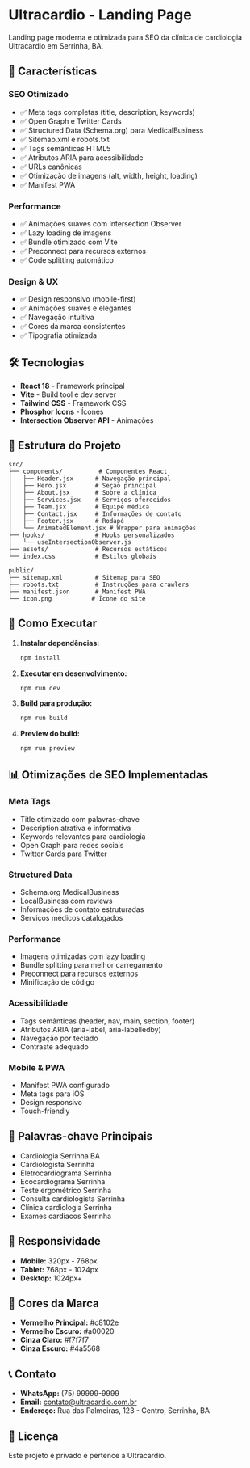 # Ultracardio - Landing Page

Landing page moderna e otimizada para SEO da clínica de cardiologia Ultracardio em Serrinha, BA.

## 🚀 Características

### **SEO Otimizado**

- ✅ Meta tags completas (title, description, keywords)
- ✅ Open Graph e Twitter Cards
- ✅ Structured Data (Schema.org) para MedicalBusiness
- ✅ Sitemap.xml e robots.txt
- ✅ Tags semânticas HTML5
- ✅ Atributos ARIA para acessibilidade
- ✅ URLs canônicas
- ✅ Otimização de imagens (alt, width, height, loading)
- ✅ Manifest PWA

### **Performance**

- ✅ Animações suaves com Intersection Observer
- ✅ Lazy loading de imagens
- ✅ Bundle otimizado com Vite
- ✅ Preconnect para recursos externos
- ✅ Code splitting automático

### **Design & UX**

- ✅ Design responsivo (mobile-first)
- ✅ Animações suaves e elegantes
- ✅ Navegação intuitiva
- ✅ Cores da marca consistentes
- ✅ Tipografia otimizada

## 🛠️ Tecnologias

- **React 18** - Framework principal
- **Vite** - Build tool e dev server
- **Tailwind CSS** - Framework CSS
- **Phosphor Icons** - Ícones
- **Intersection Observer API** - Animações

## 📁 Estrutura do Projeto

```
src/
├── components/          # Componentes React
│   ├── Header.jsx      # Navegação principal
│   ├── Hero.jsx        # Seção principal
│   ├── About.jsx       # Sobre a clínica
│   ├── Services.jsx    # Serviços oferecidos
│   ├── Team.jsx        # Equipe médica
│   ├── Contact.jsx     # Informações de contato
│   ├── Footer.jsx      # Rodapé
│   └── AnimatedElement.jsx # Wrapper para animações
├── hooks/              # Hooks personalizados
│   └── useIntersectionObserver.js
├── assets/             # Recursos estáticos
└── index.css           # Estilos globais

public/
├── sitemap.xml         # Sitemap para SEO
├── robots.txt          # Instruções para crawlers
├── manifest.json       # Manifest PWA
└── icon.png           # Ícone do site
```

## 🚀 Como Executar

1. **Instalar dependências:**

   ```bash
   npm install
   ```

2. **Executar em desenvolvimento:**

   ```bash
   npm run dev
   ```

3. **Build para produção:**

   ```bash
   npm run build
   ```

4. **Preview do build:**
   ```bash
   npm run preview
   ```

## 📊 Otimizações de SEO Implementadas

### **Meta Tags**

- Title otimizado com palavras-chave
- Description atrativa e informativa
- Keywords relevantes para cardiologia
- Open Graph para redes sociais
- Twitter Cards para Twitter

### **Structured Data**

- Schema.org MedicalBusiness
- LocalBusiness com reviews
- Informações de contato estruturadas
- Serviços médicos catalogados

### **Performance**

- Imagens otimizadas com lazy loading
- Bundle splitting para melhor carregamento
- Preconnect para recursos externos
- Minificação de código

### **Acessibilidade**

- Tags semânticas (header, nav, main, section, footer)
- Atributos ARIA (aria-label, aria-labelledby)
- Navegação por teclado
- Contraste adequado

### **Mobile & PWA**

- Manifest PWA configurado
- Meta tags para iOS
- Design responsivo
- Touch-friendly

## 🎯 Palavras-chave Principais

- Cardiologia Serrinha BA
- Cardiologista Serrinha
- Eletrocardiograma Serrinha
- Ecocardiograma Serrinha
- Teste ergométrico Serrinha
- Consulta cardiologista Serrinha
- Clínica cardiologia Serrinha
- Exames cardíacos Serrinha

## 📱 Responsividade

- **Mobile:** 320px - 768px
- **Tablet:** 768px - 1024px
- **Desktop:** 1024px+

## 🎨 Cores da Marca

- **Vermelho Principal:** #c8102e
- **Vermelho Escuro:** #a00020
- **Cinza Claro:** #f7f7f7
- **Cinza Escuro:** #4a5568

## 📞 Contato

- **WhatsApp:** (75) 99999-9999
- **Email:** contato@ultracardio.com.br
- **Endereço:** Rua das Palmeiras, 123 - Centro, Serrinha, BA

## 📄 Licença

Este projeto é privado e pertence à Ultracardio.

